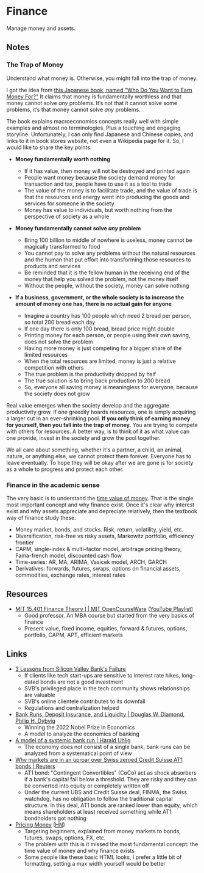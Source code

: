 # Finance

Manage money and assets.

## Notes

### The Trap of Money

Understand what money is. Otherwise, you might fall into the trap of money.

I got the idea from
[this Japanese book, named "Who Do You Want to Earn Money For?"](https://www.eslite.com/product/10012138072682810161003)
It claims that money is fundamentally worthless and that money cannot solve
_any_ problems. It’s not that it cannot solve some problems, it’s that money
cannot solve _any_ problems.

The book explains macroeconomics concepts really well with simple examples and
almost no terminologies. Plus a touching and engaging storyline. Unfortunately,
I can only find Japanese and Chinese copies, and links to it in book stores
website, not even a Wikipedia page for it. So, I would like to share the key
points:

- **Money fundamentally worth nothing**

  - If it has value, then money will not be destroyed and printed again
  - People want money because the society demand money for transaction and tax,
    people have to use it as a tool to trade
  - The value of the money is to facilitate trade, and the value of trade is
    that the resources and energy went into producing the goods and services for
    someone in the society
  - Money has value to individuals, but worth nothing from the perspective of
    society as a whole

- **Money fundamentally cannot solve _any_ problem**

  - Bring 100 billion to middle of nowhere is useless, money cannot be magically
    transformed to food
  - You cannot pay to solve any problems without the natural resources and the
    human that put effort into transforming those resources to products and
    services
  - Be reminded that it is the fellow human in the receiving end of the money
    that help you solved the problem, not the money itself
  - Without the people, without the society, money can solve nothing

- **If a business, government, or the whole society is to increase the amount of
  money one has, there is no actual gain for anyone**

  - Imagine a country has 100 people which need 2 bread per person, so total 200
    bread each day
  - If one day there is only 100 bread, bread price might double
  - Printing money for each person, or people using their own saving, does not
    solve the problem
  - Having more money is just competing for a bigger share of the limited
    resources
  - When the total resources are limited, money is just a relative competition
    with others
  - The true problem is the productivity dropped by half
  - The true solution is to bring back production to 200 bread
  - So, everyone all saving money is meaningless for everyone, because the
    society does not grow

Real value emerges when the society develop and the aggregate productivity grow.
If one greedily hoards resources, one is simply acquiring a larger cut in an
ever-shrinking pool. **If you only think of earning money for yourself, then you
fall into the trap of money.** You are trying to compete with others for
resources. A better way, is to think of it as what value can one provide, invest
in the society and grow the pool together.

We all care about something, whether it's a partner, a child, an animal, nature,
or anything else, we cannot protect them forever. Everyone has to leave
eventually. To hope they will be okay after we are gone is for society as a
whole to progress and protect each other.

### Finance in the academic sense

The very basic is to understand the
[time value of money](https://en.wikipedia.org/wiki/Time_value_of_money). That
is the single most important concept and why finance exist. Once it's clear why
interest exist and why assets appreciate and depreciate relatively, then the
textbook way of finance study these:

- Money market, bonds, and stocks. Risk, return, volatility, yield, etc.
- Diversification, risk-free vs risky assets, Markowitz portfolio, efficiency
  frontier
- CAPM, single-index & multi-factor model, arbitrage pricing theory, Fama-french
  model, discounted cash flow
- Time-series: AR, MA, ARIMA, Vasicek model, ARCH, GARCH
- Derivatives: forwards, futures, swaps, options on financial assets,
  commodities, exchange rates, interest rates

## Resources

- [MIT 15.401 Finance Theory I | MIT OpenCourseWare](https://ocw.mit.edu/courses/15-401-finance-theory-i-fall-2008/)
  ([YouTube Playlist](https://www.youtube.com/playlist?list=PLUl4u3cNGP63B2lDhyKOsImI7FjCf6eDW))
  - Good professor. An MBA course but started from the very basics of finance
  - Present value, fixed income, equities, forward & futures, options,
    portfolio, CAPM, APT, efficient markets

## Links

- [3 Lessons from Silicon Valley Bank's Failure](https://www.nytimes.com/2023/03/11/technology/silicon-valley-bank-failure-lessons.html)
  - If clients like tech start-ups are sensitive to interest rate hikes,
    long-dated bonds are not a good investment
  - SVB's privileged place in the tech community shows relationships are
    valuable
  - SVB's online clientele contributes to its downfall
  - Regulations and centralization helped
- [Bank Runs, Deposit Insurance, and Liquidity | Douglas W. Diamond, Philip H. Dybvig](https://www.journals.uchicago.edu/doi/epdf/10.1086/261155)
  - Winning the 2022 Nobel Prize in Economics
  - A model to analyze the economics of banking
- [A model of a systemic bank run | Harald Uhlig](https://home.uchicago.edu/~huhlig/papers/uhlig.jme.2010.pdf)
  - The economy does not consist of a single bank, bank runs can be analyzed
    from a systematical point of view
- [Why markets are in an uproar over Swiss zeroed Credit Suisse AT1 bonds | Reuters](https://www.reuters.com/markets/why-markets-are-uproar-over-risky-bank-bond-known-at1-2023-03-20/)
  - AT1 bond: "Contingent Convertibles" (CoCo) act as shock absorbers if a
    bank's capital fall below a threshold. They are risky and they can be
    converted into equity or completely written off
  - Under the current UBS and Credit Suisse deal, FINMA, the Swiss watchdog, has
    no obligation to follow the traditional capital structure. In this deal, AT1
    bonds are ranked lower than equity, which means shareholders at least
    received something while AT1 bondholders got nothing
- [Pricing Money](http://www.jdawiseman.com/books/pricing-money/Pricing_Money_JDAWiseman.html)
  ([HN](https://news.ycombinator.com/item?id=36358754))
  - Targeting beginners, explained from money markets to bonds, futures, swaps,
    options, FX, etc.
  - The problem with this is it missed the most fundamental concept: the time
    value of money and why finance exists
  - Some people like these basic HTML looks, I prefer a little bit of
    formatting, setting a max width yourself would be better
